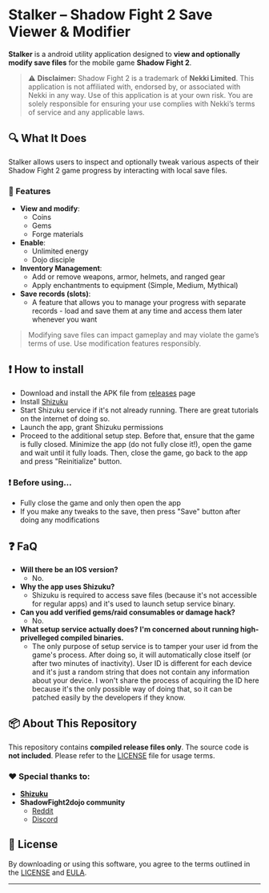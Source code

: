 # Stalker – Shadow Fight 2 Save Viewer & Modifier

**Stalker** is a android utility application designed to **view and optionally modify save files** for the mobile game **Shadow Fight 2**.

> ⚠️ **Disclaimer:** Shadow Fight 2 is a trademark of **Nekki Limited**. This application is not affiliated with, endorsed by, or associated with Nekki in any way. Use of this application is at your own risk. You are solely responsible for ensuring your use complies with Nekki’s terms of service and any applicable laws.

## 🔍 What It Does

Stalker allows users to inspect and optionally tweak various aspects of their Shadow Fight 2 game progress by interacting with local save files.

### 🔧 Features

- **View and modify**:
  - Coins
  - Gems
  - Forge materials
- **Enable**:
  - Unlimited energy
  - Dojo disciple
- **Inventory Management**:
  - Add or remove weapons, armor, helmets, and ranged gear
  - Apply enchantments to equipment (Simple, Medium, Mythical)
- **Save records (slots)**:
  - A feature that allows you to manage your progress with separate records - load and save them at any time and access them later whenever you want

> Modifying save files can impact gameplay and may violate the game’s terms of use. Use modification features responsibly.

## ❗ How to install
- Download and install the APK file from [releases](https://github.com/onerdna/stalker_release/releases) page
- Install [Shizuku](https://shizuku.rikka.app/)
- Start Shizuku service if it's not already running. There are great tutorials on the internet of doing so.
- Launch the app, grant Shizuku permissions
- Proceed to the additional setup step. Before that, ensure that the game is fully closed. Minimize the app (do not fully close it!), open the game and wait until it fully loads. Then, close the game, go back to the app and press "Reinitialize" button.

### ❗ Before using...
- Fully close the game and only then open the app
- If you make any tweaks to the save, then press "Save" button after doing any modifications

## ❓ FaQ
- **Will there be an IOS version?**
  - No.
- **Why the app uses Shizuku?**
  - Shizuku is required to access save files (because it's not accessible for regular apps) and it's used to launch setup service binary.
- **Can you add verified gems/raid consumables or damage hack?**
  - No.
- **What setup service actually does? I'm concerned about running high-privelleged compiled binaries.**
  - The only purpose of setup service is to tamper your user id from the game's process. After doing so, it will automatically close itself (or after two minutes of inactivity). User ID is different for each device and it's just a random string that does not contain any information about your device. I won't share the process of acquiring the ID here because it's the only possible way of doing that, so it can be patched easily by the developers if they know. 

## 📦 About This Repository

This repository contains **compiled release files only**. The source code is **not included**. Please refer to the [LICENSE](./LICENSE.md) file for usage terms.

### ❤ Special thanks to:
- [**Shizuku**](https://shizuku.rikka.app/)
- **ShadowFight2dojo community**
  - [Reddit](https://www.reddit.com/r/ShadowFight2dojo/)
  - [Discord](https://discord.gg/ThDBZztuJu)
## 📄 License

By downloading or using this software, you agree to the terms outlined in the [LICENSE](./LICENSE.md) and [EULA](./EULA.txt).

---
